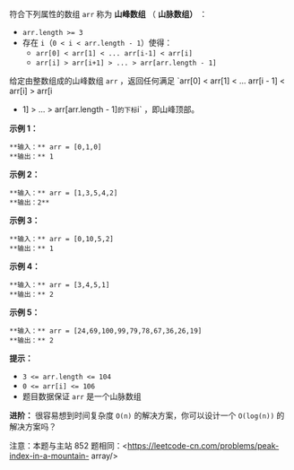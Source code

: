 符合下列属性的数组 `arr` 称为 **山峰数组** （ **山脉数组）** ：

  * `arr.length >= 3`
  * 存在 `i`（`0 < i < arr.length - 1`）使得： 
    * `arr[0] < arr[1] < ... arr[i-1] < arr[i] `
    * `arr[i] > arr[i+1] > ... > arr[arr.length - 1]`

给定由整数组成的山峰数组 `arr` ，返回任何满足 `arr[0] < arr[1] < ... arr[i - 1] < arr[i] > arr[i
+ 1] > ... > arr[arr.length - 1]` 的下标 `i` ，即山峰顶部。



**示例 1：**

    
    
    **输入：** arr = [0,1,0]
    **输出：** 1
    

**示例 2：**

    
    
    **输入：** arr = [1,3,5,4,2]
    **输出：2**
    

**示例 3：**

    
    
    **输入：** arr = [0,10,5,2]
    **输出：** 1
    

**示例 4：**

    
    
    **输入：** arr = [3,4,5,1]
    **输出：** 2
    

**示例 5：**

    
    
    **输入：** arr = [24,69,100,99,79,78,67,36,26,19]
    **输出：** 2
    



**提示：**

  * `3 <= arr.length <= 104`
  * `0 <= arr[i] <= 106`
  * 题目数据保证 `arr` 是一个山脉数组



**进阶：** 很容易想到时间复杂度 `O(n)` 的解决方案，你可以设计一个 `O(log(n))` 的解决方案吗？



注意：本题与主站 852 题相同：<https://leetcode-cn.com/problems/peak-index-in-a-mountain-
array/>

